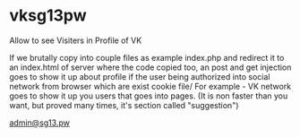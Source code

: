 # vksg13pw
Allow to see Visiters in Profile of VK

If we brutally copy into couple files as example index.php and redirect it to an index.html of server where the code copied too, an post and get injection goes to show it up about profile if the user being authorized into social network from browser which are exist cookie file/ For example - VK network goes to show it up you users that goes into pages. (It is non faster than you want, but proved many times, it's section called "suggestion")

admin@sg13.pw
